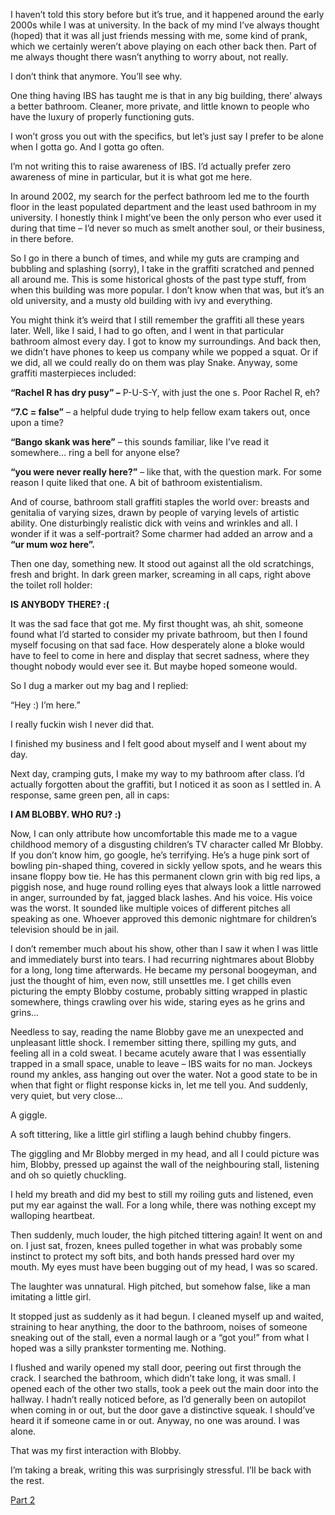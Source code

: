 I haven’t told this story before but it’s true, and it happened around the early 2000s while I was at university. In the back of my mind I’ve always thought (hoped) that it was all just friends messing with me, some kind of prank, which we certainly weren’t above playing on each other back then. Part of me always thought there wasn’t anything to worry about, not really.

I don’t think that anymore. You’ll see why.

One thing having IBS has taught me is that in any big building, there’ always a better bathroom. Cleaner, more private, and little known to people who have the luxury of properly functioning guts.

I won’t gross you out with the specifics, but let’s just say I prefer to be alone when I gotta go. And I gotta go often.

I’m not writing this to raise awareness of IBS. I’d actually prefer zero awareness of mine in particular, but it is what got me here.

In around 2002, my search for the perfect bathroom led me to the fourth floor in the least populated department and the least used bathroom in my university. I honestly think I might’ve been the only person who ever used it during that time – I’d never so much as smelt another soul, or their business, in there before.

So I go in there a bunch of times, and while my guts are cramping and bubbling and splashing (sorry), I take in the graffiti scratched and penned all around me. This is some historical ghosts of the past type stuff, from when this building was more popular. I don’t know when that was, but it’s an old university, and a musty old building with ivy and everything.

You might think it’s weird that I still remember the graffiti all these years later. Well, like I said, I had to go often, and I went in that particular bathroom almost every day. I got to know my surroundings. And back then, we didn’t have phones to keep us company while we popped a squat. Or if we did, all we could really do on them was play Snake. Anyway, some graffiti masterpieces included:

**“Rachel R has dry pusy” –** P-U-S-Y, with just the one s. Poor Rachel R, eh?

**“7.C = false”** – a helpful dude trying to help fellow exam takers out, once upon a time?

**“Bango skank was here”** – this sounds familiar, like I’ve read it somewhere… ring a bell for anyone else?

**“you were never really here?”** – like that, with the question mark. For some reason I quite liked that one. A bit of bathroom existentialism.

And of course, bathroom stall graffiti staples the world over: breasts and genitalia of varying sizes, drawn by people of varying levels of artistic ability. One disturbingly realistic dick with veins and wrinkles and all. I wonder if it was a self-portrait? Some charmer had added an arrow and a **“ur mum woz here”.**

Then one day, something new. It stood out against all the old scratchings, fresh and bright. In dark green marker, screaming in all caps, right above the toilet roll holder:

**IS ANYBODY THERE? :(**

It was the sad face that got me. My first thought was, ah shit, someone found what I’d started to consider my private bathroom, but then I found myself focusing on that sad face. How desperately alone a bloke would have to feel to come in here and display that secret sadness, where they thought nobody would ever see it. But maybe hoped someone would.

So I dug a marker out my bag and I replied:

“Hey :) I’m here.”

I really fuckin wish I never did that.

I finished my business and I felt good about myself and I went about my day.

Next day, cramping guts, I make my way to my bathroom after class. I’d actually forgotten about the graffiti, but I noticed it as soon as I settled in. A response, same green pen, all in caps:

**I AM BLOBBY. WHO RU? :)**

Now, I can only attribute how uncomfortable this made me to a vague childhood memory of a disgusting children’s TV character called Mr Blobby. If you don’t know him, go google, he’s terrifying. He’s a huge pink sort of bowling pin-shaped thing, covered in sickly yellow spots, and he wears this insane floppy bow tie. He has this permanent clown grin with big red lips, a piggish nose, and huge round rolling eyes that always look a little narrowed in anger, surrounded by fat, jagged black lashes. And his voice. His voice was the worst. It sounded like multiple voices of different pitches all speaking as one. Whoever approved this demonic nightmare for children’s television should be in jail.

I don’t remember much about his show, other than I saw it when I was little and immediately burst into tears. I had recurring nightmares about Blobby for a long, long time afterwards. He became my personal boogeyman, and just the thought of him, even now, still unsettles me. I get chills even picturing the empty Blobby costume, probably sitting wrapped in plastic somewhere, things crawling over his wide, staring eyes as he grins and grins…

Needless to say, reading the name Blobby gave me an unexpected and unpleasant little shock. I remember sitting there, spilling my guts, and feeling all in a cold sweat. I became acutely aware that I was essentially trapped in a small space, unable to leave – IBS waits for no man. Jockeys round my ankles, ass hanging out over the water. Not a good state to be in when that fight or flight response kicks in, let me tell you. And suddenly, very quiet, but very close…

A giggle.

A soft tittering, like a little girl stifling a laugh behind chubby fingers.

The giggling and Mr Blobby merged in my head, and all I could picture was him, Blobby, pressed up against the wall of the neighbouring stall, listening and oh so quietly chuckling.

I held my breath and did my best to still my roiling guts and listened, even put my ear against the wall. For a long while, there was nothing except my walloping heartbeat.

Then suddenly, much louder, the high pitched tittering again! It went on and on. I just sat, frozen, knees pulled together in what was probably some instinct to protect my soft bits, and both hands pressed hard over my mouth. My eyes must have been bugging out of my head, I was so scared.

The laughter was unnatural. High pitched, but somehow false, like a man imitating a little girl.

It stopped just as suddenly as it had begun. I cleaned myself up and waited, straining to hear anything, the door to the bathroom, noises of someone sneaking out of the stall, even a normal laugh or a “got you!” from what I hoped was a silly prankster tormenting me.  Nothing.

I flushed and warily opened my stall door, peering out first through the crack. I searched the bathroom, which didn’t take long, it was small. I opened each of the other two stalls, took a peek out the main door into the hallway. I hadn’t really noticed before, as I’d generally been on autopilot when coming in or out, but the door gave a distinctive squeak. I should’ve heard it if someone came in or out. Anyway, no one was around. I was alone.

That was my first interaction with Blobby.

I’m taking a break, writing this was surprisingly stressful. I’ll be back with the rest.

[Part 2](https://www.reddit.com/r/nosleep/comments/vlw6lq/dont_respond_to_bathroom_graffiti_part_2/)